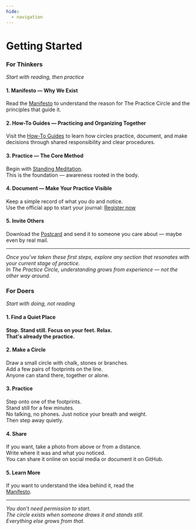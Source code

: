 ```yaml
---
hide:
  - navigation
---
```


# Getting Started

<div class="info-cards-container">

<div class="info-card">

<h3>For Thinkers</h3>

<p><em>Start with reading, then practice</em></p>

<h4>1. Manifesto — Why We Exist</h4>
<p>Read the <a href="manifesto.html">Manifesto</a> to understand the reason for The Practice Circle and the principles that guide it.</p>

<h4>2. How-To Guides — Practicing and Organizing Together</h4>
<p>Visit the <a href="/howto/index.html">How-To Guides</a> to learn how circles practice, document, and make decisions through shared responsibility and clear procedures.</p>

<h4>3. Practice — The Core Method</h4>
<p>Begin with <a href="/howto/practice/standing_meditation/0_intro.html">Standing Meditation</a>.<br>
This is the foundation — awareness rooted in the body.</p>

<h4>4. Document — Make Your Practice Visible</h4>
<p>Keep a simple record of what you do and notice.<br>
Use the official app to start your journal: <a href="https://practice-circle.softr.app/sign-up">Register now</a></p>

<h4>5. Invite Others</h4>
<p>Download the <a href="https://www.canva.com/design/DAG1r-_0yEk/D-JzeWIXGkw9MK9sEsKKrQ/edit">Postcard</a> and send it to someone you care about — maybe even by real mail.</p>

<hr>

<p><em>Once you've taken these first steps, explore any section that resonates with your current stage of practice.<br>
In The Practice Circle, understanding grows from experience — not the other way around.</em></p>

</div>

<div class="info-card">

<h3>For Doers</h3>

<p><em>Start with doing, not reading</em></p>

<h4>1. Find a Quiet Place</h4>
<p><strong>Stop. Stand still. Focus on your feet. Relax.<br>
That's already the practice.</strong></p>

<h4>2. Make a Circle</h4>
<p>Draw a small circle with chalk, stones or branches.<br>
Add a few pairs of footprints on the line.<br>
Anyone can stand there, together or alone.</p>

<h4>3. Practice</h4>
<p>Step onto one of the footprints.<br>
Stand still for a few minutes.<br>
No talking, no phones. Just notice your breath and weight.<br>
Then step away quietly.</p>

<h4>4. Share</h4>
<p>If you want, take a photo from above or from a distance.<br>
Write where it was and what you noticed.<br>
You can share it online on social media or document it on GitHub.</p>

<h4>5. Learn More</h4>
<p>If you want to understand the idea behind it, read the<br>
<a href="manifesto.html">Manifesto</a>.</p>

<hr>

<p><em>You don't need permission to start.<br>
The circle exists when someone draws it and stands still.<br>
Everything else grows from that.</em></p>

</div>

</div>

